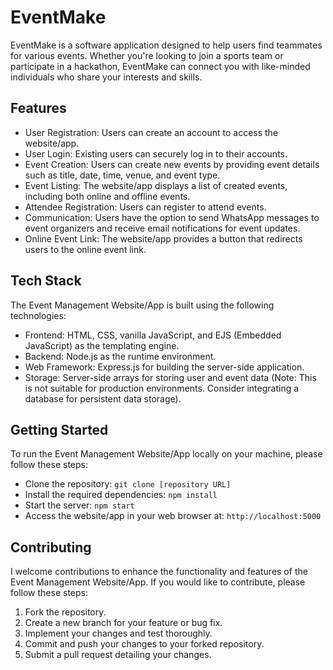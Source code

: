 # EventMake
EventMake is a software application designed to help users find teammates for various events. Whether you're looking to join a sports team or participate in a hackathon, EventMake can connect you with like-minded individuals who share your interests and skills.
## Features
* User Registration: Users can create an account to access the website/app.
* User Login: Existing users can securely log in to their accounts.
* Event Creation: Users can create new events by providing event details such as title, date, time, venue, and event type.
* Event Listing: The website/app displays a list of created events, including both online and offline events.
* Attendee Registration: Users can register to attend events.
* Communication: Users have the option to send WhatsApp messages to event organizers and receive email notifications for event updates.
* Online Event Link: The website/app provides a button that redirects users to the online event link.
## Tech Stack
The Event Management Website/App is built using the following technologies:
* Frontend: HTML, CSS, vanilla JavaScript, and EJS (Embedded JavaScript) as the templating engine.
* Backend: Node.js as the runtime environment.
* Web Framework: Express.js for building the server-side application.
* Storage: Server-side arrays for storing user and event data (Note: This is not suitable for production environments. Consider integrating a database for persistent data storage).
## Getting Started
To run the Event Management Website/App locally on your machine, please follow these steps:
* Clone the repository: `git clone [repository URL]`
* Install the required dependencies: `npm install`
* Start the server: `npm start`
* Access the website/app in your web browser at: `http://localhost:5000`
## Contributing
I welcome contributions to enhance the functionality and features of the Event Management Website/App. If you would like to contribute, please follow these steps:
1. Fork the repository.
2. Create a new branch for your feature or bug fix.
3. Implement your changes and test thoroughly.
4. Commit and push your changes to your forked repository.
5. Submit a pull request detailing your changes.
